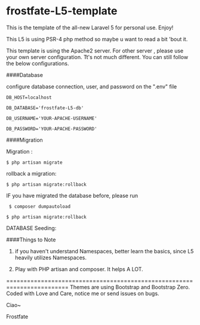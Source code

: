 # frostfate-L5-template

This is the template of the all-new Laravel 5 for personal use. Enjoy!

This L5 is using PSR-4 php method so maybe u want to read a bit 'bout it. 

This template is using the Apache2 server. For other server , please use your own server configuration. Tt's not much different. You can still follow the below configurations.


####Database

configure database connection, user, and password on the ".env" file 

``` 
DB_HOST=localhost

DB_DATABASE='frostfate-L5-db'

DB_USERNAME='YOUR-APACHE-USERNAME'

DB_PASSWORD='YOUR-APACHE-PASSWORD' 

```


####Migration

Migration :

``` $ php artisan migrate ``` 

rollback a migration:

``` $ php artisan migrate:rollback ```

IF you have migrated the database before, please run

```
 $ composer dumpautoload

$ php artisan migrate:rollback 

```

DATABASE Seeding:


####Things to Note

1. if you haven't understand Namespaces, better learn the basics, since L5 heavily utilizes Namespaces.

2. Play with PHP artisan and composer. It helps A LOT.

========================================================================
Themes are using Bootstrap and Bootstrap Zero.
Coded with Love and Care, notice me or send issues on bugs.

Ciao~ 

Frostfate